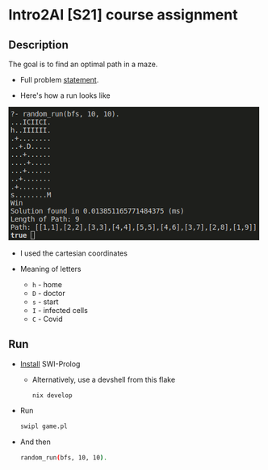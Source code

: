 # Intro2AI [S21] course assignment

## Description

The goal is to find an optimal path in a maze.

* Full problem [statement](./Statement.pdf).

* Here's how a run looks like

![run](run.png)

* I used the cartesian coordinates

* Meaning of letters
  * `h` - home
  * `D` - doctor
  * `s` - start
  * `I` - infected cells
  * `C` - Covid

## Run

* [Install](https://wwu-pi.github.io/tutorials/lectures/lsp/010_install_swi_prolog.html) SWI-Prolog
  * Alternatively, use a devshell from this flake

    ```console
    nix develop
    ```

* Run

  ```sh
  swipl game.pl
  ```

* And then

  ```sh
  random_run(bfs, 10, 10).
  ```
